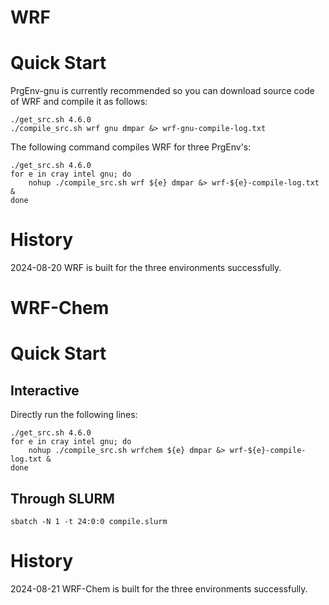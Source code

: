 WRF
===

Quick Start
===========

PrgEnv-gnu is currently recommended so you can download source code of WRF and compile it as follows:

```
./get_src.sh 4.6.0
./compile_src.sh wrf gnu dmpar &> wrf-gnu-compile-log.txt
```

The following command compiles WRF for three PrgEnv's:

```
./get_src.sh 4.6.0
for e in cray intel gnu; do
    nohup ./compile_src.sh wrf ${e} dmpar &> wrf-${e}-compile-log.txt &
done
```

History
=======
2024-08-20 WRF is built for the three environments successfully.



WRF-Chem
========

Quick Start
===========

Interactive
-----------

Directly run the following lines:
```
./get_src.sh 4.6.0
for e in cray intel gnu; do
    nohup ./compile_src.sh wrfchem ${e} dmpar &> wrf-${e}-compile-log.txt &
done
```

Through SLURM
-------------
```
sbatch -N 1 -t 24:0:0 compile.slurm
```

History
=======

2024-08-21 WRF-Chem is built for the three environments successfully.
